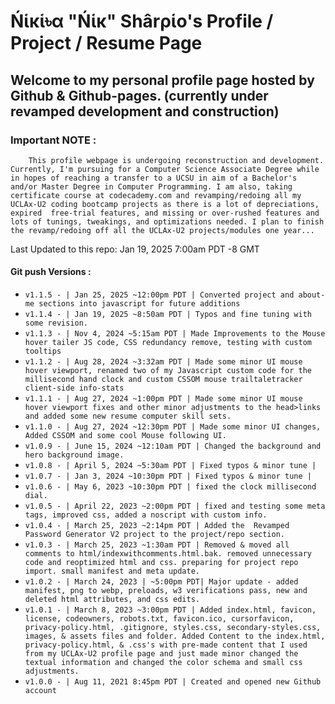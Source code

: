 # Ńἱĸἱ৳α "Ńἱĸ" Shârρἱo's Profile / Project / Resume Page

## Welcome to my personal profile page hosted by Github & Github-pages. (currently under revamped development and construction)

### Important NOTE :

```
	This profile webpage is undergoing reconstruction and development. Currently, I'm pursuing for a Computer Science Associate Degree while in hopes of reaching a transfer to a UCSU in aim of a Bachelor's and/or Master Degree in Computer Programming. I am also, taking certificate course at codecademy.com and revamping/redoing all my UCLAx-U2 coding bootcamp projects as there is a lot of depreciations, expired  free-trial features, and missing or over-rushed features and lots of tunings, tweakings, and optimizations needed. I plan to finish the revamp/redoing off all the UCLAx-U2 projects/modules one year...
```

Last Updated to this repo: Jan 19, 2025 7:00am PDT -8 GMT

#### Git push Versions :


* `v1.1.5 - | Jan 25, 2025 ~12:00pm PDT | Converted project and about-me sections into javascript for future additions`
* `v1.1.4 - | Jan 19, 2025 ~8:50am PDT | Typos and fine tuning with some revision.`
* `v1.1.3 - | Nov 4, 2024 ~5:15am PDT | Made Improvements to the Mouse hover tailer JS code, CSS redundancy remove, testing with custom tooltips`
* `v1.1.2 - | Aug 28, 2024 ~3:32am PDT | Made some minor UI mouse hover viewport, renamed two of my Javascript custom code for the millisecond hand clock and custom CSSOM mouse trailtaletracker client-side info-stats`
* `v1.1.1 - | Aug 27, 2024 ~1:00pm PDT | Made some minor UI mouse hover viewport fixes and other minor adjustments to the head>links and added some new resume computer skill sets.`
* `v1.1.0 - | Aug 27, 2024 ~12:30pm PDT | Made some minor UI changes, Added CSSOM and some cool Mouse following UI.`
* `v1.0.9 - | June 15, 2024 ~12:10am PDT | Changed the background and hero background image. `
* `v1.0.8 - | April 5, 2024 ~5:30am PDT | Fixed typos & minor tune |`
* `v1.0.7 - | Jan 3, 2024 ~10:30pm PDT | Fixed typos & minor tune |`
* `v1.0.6 - | May 6, 2023 ~10:30pm PDT | fixed the clock millisecond dial.`
* `v1.0.5 - | April 22, 2023 ~2:00pm PDT | fixed and testing some meta tags, improved css, added a noscript with custom info.`
* `v1.0.4 - | March 25, 2023 ~2:14pm PDT | Added the  Revamped Password Generator V2 project to the project/repo section.`
* `v1.0.3 - | March 25, 2023 ~1:30am PDT | Removed & moved all comments to html/indexwithcomments.html.bak. removed unnecessary code and reoptimized html and css. preparing for project repo import. small manifest and meta update.`
* `v1.0.2 - | March 24, 2023 | ~5:00pm PDT| Major update - added manifest, png to webp, preloads, w3 verifications pass, new and deleted html attributes, and css edits.`
* `v1.0.1 - | March 8, 2023 ~3:00pm PDT | Added index.html, favicon, license, codeowners, robots.txt, favicon.ico, cursorfavicon, privacy-policy.html, .gitignore, styles.css, secondary-styles.css, images, & assets files and folder. Added Content to the index.html, privacy-policy.html, & .css's with pre-made content that I used from my UCLAx-U2 profile page and just made minor changed the textual information and changed the color schema and small css adjustments.`
* `v1.0.0 - | Aug 11, 2021 8:45pm PDT | Created and opened new Github account`
